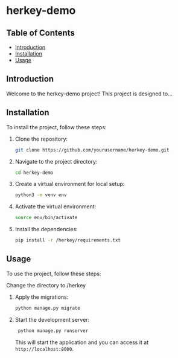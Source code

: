 # herkey-demo

## Table of Contents

- [Introduction](#introduction)
- [Installation](#installation)
- [Usage](#usage)

## Introduction

Welcome to the herkey-demo project! This project is designed to...

## Installation

To install the project, follow these steps:

1. Clone the repository:
   ```sh
   git clone https://github.com/yourusername/herkey-demo.git
   ```
2. Navigate to the project directory:
   ```sh
   cd herkey-demo
   ```
3. Create a virtual environment for local setup:
   ```sh
   python3 -m venv env
   ```
4. Activate the virtual environment:
   ```sh
   source env/bin/activate
   ```
5. Install the dependencies:
   ```sh
   pip install -r /herkey/requirements.txt
   ```

## Usage

To use the project, follow these steps:

Change the directory to /herkey

1. Apply the migrations:
   ```sh
   python manage.py migrate
   ```
2. Start the development server:
   ```sh
    python manage.py runserver
   ```
   This will start the application and you can access it at `http://localhost:8000`.
